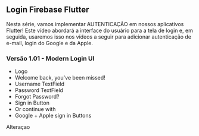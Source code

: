 ## Login Firebase Flutter

Nesta série, vamos implementar AUTENTICAÇÃO em nossos aplicativos Flutter! Este vídeo abordará a interface do usuário para a tela de login e, em seguida, usaremos isso nos vídeos a seguir para adicionar autenticação de e-mail, login do Google e da Apple.

### Versão 1.01 - Modern Login UI
 - Logo
 - Welcome back, you've been missed!
 - Username TextField
 - Password TextField
 - Forgot Password?
 - Sign in Button
 - Or continue with
 - Google + Apple sign in Buttons

 Alteraçao
